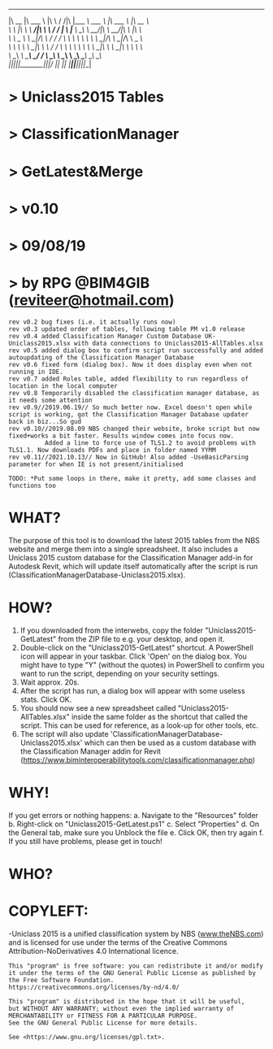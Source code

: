   ________  _______   ___      ___ ___  _________  _______   _______   ________       
  |\   __  \|\  ___ \ |\  \    /  /|\  \|\___   ___\\  ___ \ |\  ___ \ |\   __  \      
  \ \  \|\  \ \   __/|\ \  \  /  / | \  \|___ \  \_\ \   __/|\ \   __/|\ \  \|\  \       
   \ \   _  _\ \  \_|/_\ \  \/  / / \ \  \   \ \  \ \ \  \_|/_\ \  \_|/_\ \   _  _\      
    \ \  \\  \\ \  \_|\ \ \    / /   \ \  \   \ \  \ \ \  \_|\ \ \  \_|\ \ \  \\  \     
     \ \__\\ _\\ \_______\ \__/ /     \ \__\   \ \__\ \ \_______\ \_______\ \__\\ _\    
      \|__|\|__|\|_______|\|__|/       \|__|    \|__|  \|_______|\|_______|\|__|\|__|  



# > Uniclass2015 Tables  
# > ClassificationManager
# > GetLatest&Merge      
# > v0.10                
# > 09/08/19             
# > by RPG @BIM4GIB (reviteer@hotmail.com)

	rev v0.2 bug fixes (i.e. it actually runs now)
	rev v0.3 updated order of tables, following table PM v1.0 release
	rev v0.4 added Classification Manager Custom Database UK-Uniclass2015.xlsx with data connections to Uniclass2015-AllTables.xlsx
	rev v0.5 added dialog box to confirm script run successfully and added autoupdating of the Classification Manager Database
	rev v0.6 fixed form (dialog box). Now it does display even when not running in IDE.
	rev v0.7 added Roles table, added flexibility to run regardless of location in the local computer
	rev v0.8 Temporarily disabled the classification manager database, as it needs some attention 
	rev v0.9//2019.06.19// So much better now. Excel doesn't open while script is working, got the Classification Manager Database updater back in biz...So gud
	rev v0.10//2019.08.09 NBS changed their website, broke script but now fixed+works a bit faster. Results window comes into focus now. 
	          Added a line to force use of TLS1.2 to avoid problems with TLS1.1. Now downloads PDFs and place in folder named YYMM
	rev v0.11//2021.10.13// Now in GitHub! Also added -UseBasicParsing parameter for when IE is not present/initialised
	
	TODO: *Put some loops in there, make it pretty, add some classes and functions too     



# WHAT?  

The purpose of this tool is to download the latest 2015 tables from the NBS website and merge them into a single spreadsheet.
It also includes a Uniclass 2015 custom database for the Classification Manager add-in for Autodesk Revit, which will update itself
automatically after the script is run (ClassificationManagerDatabase-Uniclass2015.xlsx).



# HOW?

 1. If you downloaded from the interwebs, copy the folder "Uniclass2015-GetLatest" from the ZIP file to e.g. your desktop, and open it.
 2. Double-click on the "Uniclass2015-GetLatest" shortcut. A PowerShell icon will appear in your taskbar. Click 'Open' on the dialog box.
    You might have to type "Y" (without the quotes) in PowerShell to confirm you want to run the script, depending on your security settings.
 3. Wait approx. 20s.
 4. After the script has run, a dialog box will appear with some useless stats. Click OK.
 5. You should now see a new spreadsheet called "Uniclass2015-AllTables.xlsx" inside the same folder as the shortcut that called the script.
    This can be used for reference, as a look-up for other tools, etc.
 6. The script will also update 'ClassificationManagerDatabase-Uniclass2015.xlsx' which can then be used as a custom database with the
    Classification Manager addin for Revit (https://www.biminteroperabilitytools.com/classificationmanager.php)



# WHY! 

If you get errors or nothing happens:
  a. Navigate to the "Resources" folder
  b. Right-click on "Uniclass2015-GetLatest.ps1"
  c. Select "Properties"
  d. On the General tab, make sure you Unblock the file
  e. Click OK, then try again
  f. If you still have problems, please get in touch!




# WHO? 

# COPYLEFT:

   -Uniclass 2015 is a unified classification system by NBS (www.theNBS.com) 
    and is licensed for use under the terms of the Creative Commons Attribution-NoDerivatives 4.0 International licence.

    This "program" is free software: you can redistribute it and/or modify
    it under the terms of the GNU General Public License as published by
    the Free Software Foundation.
    https://creativecommons.org/licenses/by-nd/4.0/

    This "program" is distributed in the hope that it will be useful,
    but WITHOUT ANY WARRANTY; without even the implied warranty of
    MERCHANTABILITY or FITNESS FOR A PARTICULAR PURPOSE.  
    See the GNU General Public License for more details.

    See <https://www.gnu.org/licenses/gpl.txt>.
